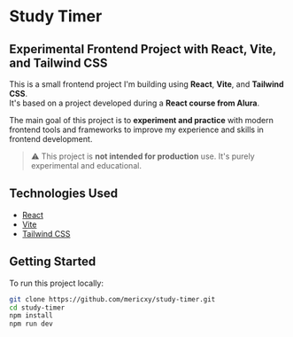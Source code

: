 # Study Timer

## Experimental Frontend Project with React, Vite, and Tailwind CSS

This is a small frontend project I'm building using **React**, **Vite**, and **Tailwind CSS**.  
It's based on a project developed during a **React course from Alura**.

The main goal of this project is to **experiment and practice** with modern frontend tools and frameworks to improve my experience and skills in frontend development.

> ⚠️ This project is **not intended for production** use. It's purely experimental and educational.

## Technologies Used

- [React](https://reactjs.org/)
- [Vite](https://vitejs.dev/)
- [Tailwind CSS](https://tailwindcss.com/)

## Getting Started

To run this project locally:

```bash
git clone https://github.com/mericxy/study-timer.git
cd study-timer
npm install
npm run dev
